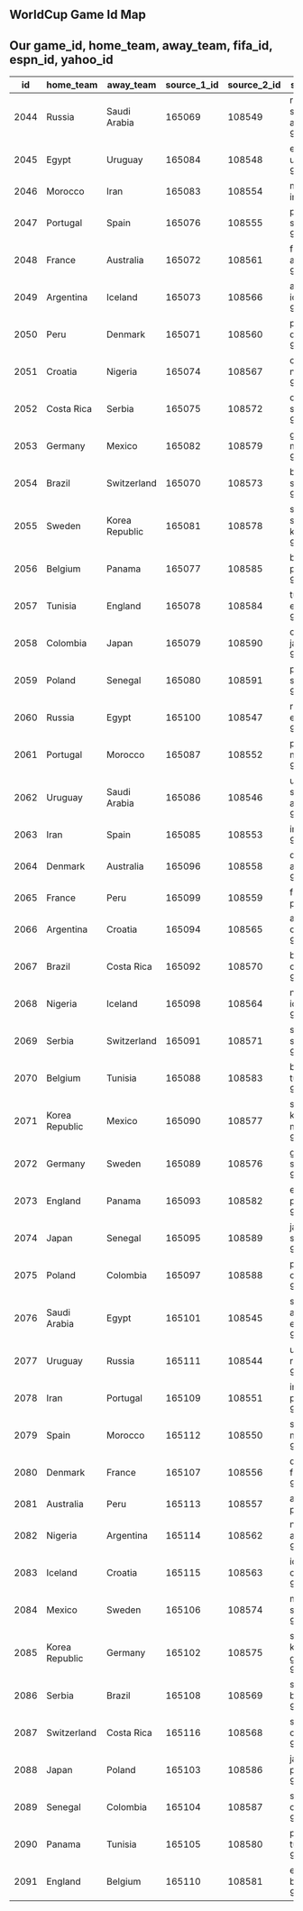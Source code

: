 ## WorldCup Game Id Map
## Our game_id, home_team, away_team, fifa_id, espn_id, yahoo_id
| id      | home_team  | away_team  | source_1_id | source_2_id|source_3_id|
| ---      | ---       | ---       | ---         | ---         | ---   | 
| 2044 | Russia | Saudi Arabia | 165069 | 108549 | russia-saudi-arabia-95587
| 2045 | Egypt | Uruguay | 165084 | 108548 | egypt-uruguay-95588
| 2046 | Morocco | Iran | 165083 | 108554 | morocco-iran-95589
| 2047 | Portugal | Spain | 165076 | 108555 | portugal-spain-95590
| 2048 | France | Australia | 165072 | 108561 | france-australia-95593
| 2049 | Argentina | Iceland | 165073 | 108566 | argentina-iceland-95591
| 2050 | Peru | Denmark | 165071 | 108560 | peru-denmark-95594
| 2051 | Croatia | Nigeria | 165074 | 108567 | croatia-nigeria-95592
| 2052 | Costa Rica | Serbia | 165075 | 108572 | costa-rica-serbia-95596
| 2053 | Germany | Mexico | 165082 | 108579 | germany-mexico-95597
| 2054 | Brazil | Switzerland | 165070 | 108573 | brazil-switzerland-95595
| 2055 | Sweden | Korea Republic | 165081 | 108578 | sweden-south-korea-95599
| 2056 | Belgium | Panama | 165077 | 108585 | belgium-panama-95598
| 2057 | Tunisia | England | 165078 | 108584 | tunisia-england-95600
| 2058 | Colombia | Japan | 165079 | 108590 | colombia-japan-95601
| 2059 | Poland | Senegal | 165080 | 108591 | poland-senegal-95602
| 2060 | Russia | Egypt | 165100 | 108547 | russia-egypt-95603
| 2061 | Portugal | Morocco | 165087 | 108552 | portugal-morocco-95605
| 2062 | Uruguay | Saudi Arabia | 165086 | 108546 | uruguay-saudi-arabia-95606
| 2063 | Iran | Spain | 165085 | 108553 | iran-spain-95604
| 2064 | Denmark | Australia | 165096 | 108558 | denmark-australia-95608
| 2065 | France | Peru | 165099 | 108559 | france-peru-95609
| 2066 | Argentina | Croatia | 165094 | 108565 | argentina-croatia-95607
| 2067 | Brazil | Costa Rica | 165092 | 108570 | brazil-costa-rica-95610
| 2068 | Nigeria | Iceland | 165098 | 108564 | nigeria-iceland-95611
| 2069 | Serbia | Switzerland | 165091 | 108571 | serbia-switzerland-95612
| 2070 | Belgium | Tunisia | 165088 | 108583 | belgium-tunisia-95613
| 2071 | Korea Republic | Mexico | 165090 | 108577 | south-korea-mexico-95615
| 2072 | Germany | Sweden | 165089 | 108576 | germany-sweden-95614
| 2073 | England | Panama | 165093 | 108582 | england-panama-95616
| 2074 | Japan | Senegal | 165095 | 108589 | japan-senegal-95617
| 2075 | Poland | Colombia | 165097 | 108588 | poland-colombia-95618
| 2076 | Saudi Arabia | Egypt | 165101 | 108545 | saudi-arabia-egypt-95620
| 2077 | Uruguay | Russia | 165111 | 108544 | uruguay-russia-95622
| 2078 | Iran | Portugal | 165109 | 108551 | iran-portugal-95619
| 2079 | Spain | Morocco | 165112 | 108550 | spain-morocco-95621
| 2080 | Denmark | France | 165107 | 108556 | denmark-france-95624
| 2081 | Australia | Peru | 165113 | 108557 | australia-peru-95623
| 2082 | Nigeria | Argentina | 165114 | 108562 | nigeria-argentina-95626
| 2083 | Iceland | Croatia | 165115 | 108563 | iceland-croatia-95625
| 2084 | Mexico | Sweden | 165106 | 108574 | mexico-sweden-95628
| 2085 | Korea Republic | Germany | 165102 | 108575 | south-korea-germany-95627
| 2086 | Serbia | Brazil | 165108 | 108569 | serbia-brazil-95629
| 2087 | Switzerland | Costa Rica | 165116 | 108568 | switzerland-costa-rica-95630
| 2088 | Japan | Poland | 165103 | 108586 | japan-poland-95632
| 2089 | Senegal | Colombia | 165104 | 108587 | senegal-colombia-95634
| 2090 | Panama | Tunisia | 165105 | 108580 | panama-tunisia-95633
| 2091 | England | Belgium | 165110 | 108581 | england-belgium-95631




